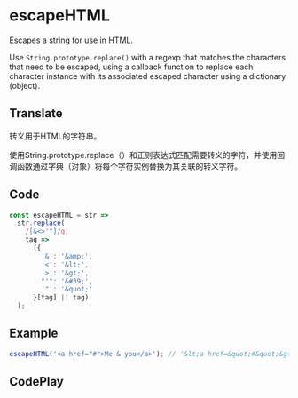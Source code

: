 # escapeHTML

Escapes a string for use in HTML.

Use `String.prototype.replace()` with a regexp that matches the characters that need to be escaped, using a callback function to replace each character instance with its associated escaped character using a dictionary (object).

## Translate

转义用于HTML的字符串。

使用String.prototype.replace（）和正则表达式匹配需要转义的字符，并使用回调函数通过字典（对象）将每个字符实例替换为其关联的转义字符。

## Code

```js
const escapeHTML = str =>
  str.replace(
    /[&<>'"]/g,
    tag =>
      ({
        '&': '&amp;',
        '<': '&lt;',
        '>': '&gt;',
        "'": '&#39;',
        '"': '&quot;'
      }[tag] || tag)
  );
```

## Example

```js
escapeHTML('<a href="#">Me & you</a>'); // '&lt;a href=&quot;#&quot;&gt;Me &amp; you&lt;/a&gt;'
```

## CodePlay

<template>
  <code-play codeplay-id="" />
</template>
